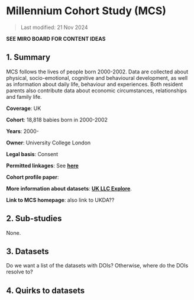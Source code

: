 # Millennium Cohort Study (MCS)

>Last modified: 21 Nov 2024


**SEE MIRO BOARD FOR CONTENT IDEAS**

## 1. Summary 

MCS follows the lives of people born 2000-2002. Data are collected about physical, socio-emotional, cognitive and behavioural development, as well as information about daily life, behaviour and experiences. Both resident parents also contribute data about economic circumstances, relationships and family life.

**Coverage**: UK

**Cohort**: 18,818 babies born in 2000-2002

**Years**: 2000-

**Owner**: University College London

**Legal basis**: Consent

**Permitted linkages**: See [**here**](https://guidebook.ukllc.ac.uk/docs/lps/linkages/lps_linkages) 

**Cohort profile paper**: 

**More information about datasets**: [**UK LLC Explore**](https://explore.ukllc.ac.uk/).

**Link to MCS homepage**: also link to UKDA??

## 2. Sub-studies

None.

## 3. Datasets
Do we want a list of the datasets with DOIs? Otherwise, where do the DOIs resolve to?

## 4. Quirks to datasets

#








